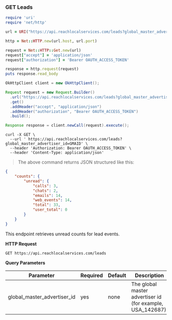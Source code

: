 ### GET Leads

```ruby
require 'uri'
require 'net/http'

url = URI("https://api.reachlocalservices.com/leads?global_master_advertiser_id=GMAID")

http = Net::HTTP.new(url.host, url.port)

request = Net::HTTP::Get.new(url)
request["accept"] = 'application/json'
request["authorization"] = 'Bearer OAUTH_ACCESS_TOKEN'

response = http.request(request)
puts response.read_body
```

```java
OkHttpClient client = new OkHttpClient();

Request request = new Request.Builder()
  .url("https://api.reachlocalservices.com/leads?global_master_advertiser_id=GMAID")
  .get()
  .addHeader("accept", "application/json")
  .addHeader("authorization", "Bearer OAUTH_ACCESS_TOKEN")
  .build();

Response response = client.newCall(request).execute();
```

```shell
curl -X GET \
  --url ' https://api.reachlocalservices.com/leads?global_master_advertiser_id=GMAID' \
  --header 'Authorization: Bearer OAUTH_ACCESS_TOKEN' \
  --header 'Content-Type: application/json'
```

> The above command returns JSON structured like this:

```json
{
    "counts": {
        "unread": {
            "calls": 3,
            "chats": 2,
            "emails": 14,
            "web_events": 14,
            "total": 33,
            "user_total": 0
        }
    }
}
```

This endpoint retrieves unread counts for lead events.

**HTTP Request**

`GET https://api.reachlocalservices.com/leads`

**Query Parameters**

Parameter | Required | Default | Description
--------- | -------- |-------- | -----------
global_master_advertiser_id | yes | none | The global master advertiser id (for example, USA_142687).
